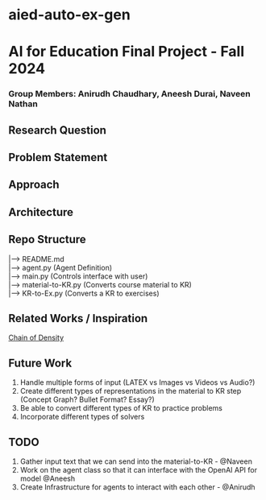 # aied-auto-ex-gen

# AI for Education Final Project - Fall 2024
### Group Members: Anirudh Chaudhary, Aneesh Durai, Naveen Nathan

## Research Question

## Problem Statement

## Approach

## Architecture

## Repo Structure
|--> README.md <br />
|--> agent.py (Agent Definition)<br /> 
|--> main.py (Controls interface with user)<br />
|--> material-to-KR.py (Converts course material to KR)<br />
|--> KR-to-Ex.py (Converts a KR to exercises)<br />

## Related Works / Inspiration
[Chain of Density](https://arxiv.org/abs/2309.04269)


## Future Work
1. Handle multiple forms of input (LATEX vs Images vs Videos vs Audio?)
2. Create different types of representations in the material to KR step (Concept Graph? Bullet Format? Essay?)
3. Be able to convert different types of KR to practice problems
4. Incorporate different types of solvers

## TODO
1. Gather input text that we can send into the material-to-KR - @Naveen
2. Work on the agent class so that it can interface with the OpenAI API for model @Aneesh
3. Create Infrastructure for agents to interact with each other - @Anirudh
